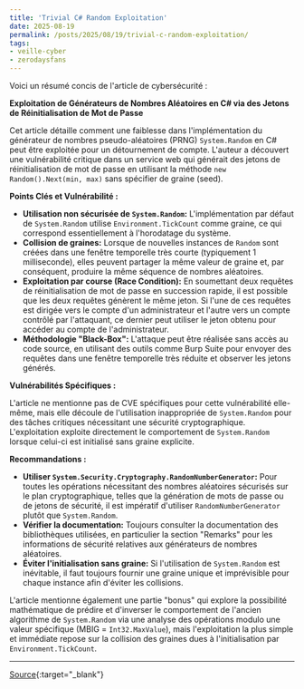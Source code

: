```yaml
---
title: 'Trivial C# Random Exploitation'
date: 2025-08-19
permalink: /posts/2025/08/19/trivial-c-random-exploitation/
tags:
- veille-cyber
- zerodaysfans
---
```

Voici un résumé concis de l'article de cybersécurité :

**Exploitation de Générateurs de Nombres Aléatoires en C# via des Jetons de Réinitialisation de Mot de Passe**

Cet article détaille comment une faiblesse dans l'implémentation du générateur de nombres pseudo-aléatoires (PRNG) `System.Random` en C# peut être exploitée pour un détournement de compte. L'auteur a découvert une vulnérabilité critique dans un service web qui générait des jetons de réinitialisation de mot de passe en utilisant la méthode `new Random().Next(min, max)` sans spécifier de graine (seed).

**Points Clés et Vulnérabilité :**

*   **Utilisation non sécurisée de `System.Random`:** L'implémentation par défaut de `System.Random` utilise `Environment.TickCount` comme graine, ce qui correspond essentiellement à l'horodatage du système.
*   **Collision de graines:** Lorsque de nouvelles instances de `Random` sont créées dans une fenêtre temporelle très courte (typiquement 1 milliseconde), elles peuvent partager la même valeur de graine et, par conséquent, produire la même séquence de nombres aléatoires.
*   **Exploitation par course (Race Condition):** En soumettant deux requêtes de réinitialisation de mot de passe en succession rapide, il est possible que les deux requêtes génèrent le même jeton. Si l'une de ces requêtes est dirigée vers le compte d'un administrateur et l'autre vers un compte contrôlé par l'attaquant, ce dernier peut utiliser le jeton obtenu pour accéder au compte de l'administrateur.
*   **Méthodologie "Black-Box":** L'attaque peut être réalisée sans accès au code source, en utilisant des outils comme Burp Suite pour envoyer des requêtes dans une fenêtre temporelle très réduite et observer les jetons générés.

**Vulnérabilités Spécifiques :**

L'article ne mentionne pas de CVE spécifiques pour cette vulnérabilité elle-même, mais elle découle de l'utilisation inappropriée de `System.Random` pour des tâches critiques nécessitant une sécurité cryptographique. L'exploitation exploite directement le comportement de `System.Random` lorsque celui-ci est initialisé sans graine explicite.

**Recommandations :**

*   **Utiliser `System.Security.Cryptography.RandomNumberGenerator`:** Pour toutes les opérations nécessitant des nombres aléatoires sécurisés sur le plan cryptographique, telles que la génération de mots de passe ou de jetons de sécurité, il est impératif d'utiliser `RandomNumberGenerator` plutôt que `System.Random`.
*   **Vérifier la documentation:** Toujours consulter la documentation des bibliothèques utilisées, en particulier la section "Remarks" pour les informations de sécurité relatives aux générateurs de nombres aléatoires.
*   **Éviter l'initialisation sans graine:** Si l'utilisation de `System.Random` est inévitable, il faut toujours fournir une graine unique et imprévisible pour chaque instance afin d'éviter les collisions.

L'article mentionne également une partie "bonus" qui explore la possibilité mathématique de prédire et d'inverser le comportement de l'ancien algorithme de `System.Random` via une analyse des opérations modulo une valeur spécifique (MBIG = `Int32.MaxValue`), mais l'exploitation la plus simple et immédiate repose sur la collision des graines dues à l'initialisation par `Environment.TickCount`.

---
[Source](https://blog.doyensec.com/2025/08/19/trivial-exploit-on-C-random.html){:target="_blank"}
